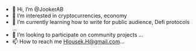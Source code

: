 - 👋 Hi, I’m @JookerAB
- 👀 I’m interested in cryptocurrencies, economy
- 🌱 I’m currently learning how to write for public audience, Defi protocols ...
- 💞️ I’m looking to participate on community projects  ...
- 📫 How to reach me Hlousek.H@gmail.com...

<!---
JookerAB/JookerAB is a ✨ special ✨ repository because its `README.md` (this file) appears on your GitHub profile.
You can click the Preview link to take a look at your changes.
--->
